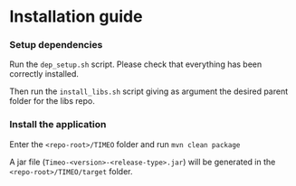 
# Installation guide

### Setup dependencies

Run the `dep_setup.sh` script. Please check that everything has been correctly installed.

Then run the `install_libs.sh` script giving as argument the desired parent folder for the libs repo.

### Install the application

Enter the `<repo-root>/TIMEO` folder and run 
```mvn clean package```

A jar file (`Timeo-<version>-<release-type>.jar`) will be generated in the `<repo-root>/TIMEO/target` folder.
